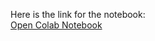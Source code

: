 Here is the link for the notebook:  
[Open Colab Notebook](https://colab.research.google.com/drive/1CoCDZH7EnBt4LNjg0lIHJdLnvJQg8_xx?usp=sharing)
